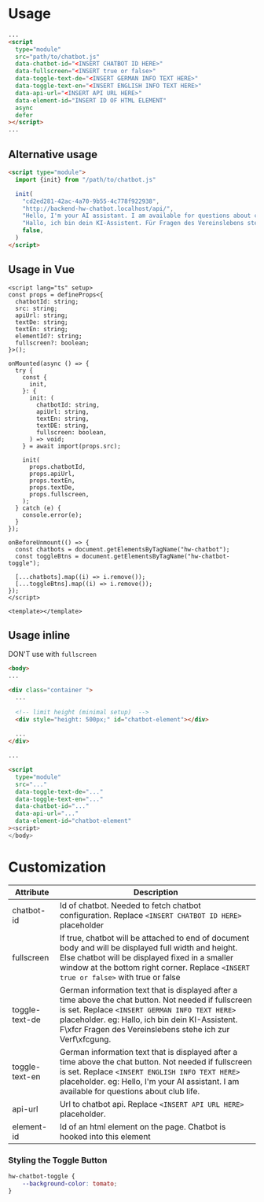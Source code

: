 # Usage

```html
...
<script 
  type="module"
  src="path/to/chatbot.js"
  data-chatbot-id="<INSERT CHATBOT ID HERE>"
  data-fullscreen="<INSERT true or false>"
  data-toggle-text-de="<INSERT GERMAN INFO TEXT HERE>"
  data-toggle-text-en="<INSERT ENGLISH INFO TEXT HERE>"
  data-api-url="<INSERT API URL HERE>"
  data-element-id="INSERT ID OF HTML ELEMENT"
  async
  defer
></script>
...
```

## Alternative usage
```html
<script type="module">
  import {init} from "/path/to/chatbot.js"

  init(
    "cd2ed281-42ac-4a70-9b55-4c778f922938",
    "http://backend-hw-chatbot.localhost/api/",
    "Hello, I'm your AI assistant. I am available for questions about club life.",
    "Hallo, ich bin dein KI-Assistent. Für Fragen des Vereinslebens stehe ich zur Verfügung.",
    false,
  )
</script>
```

## Usage in Vue

```vue
<script lang="ts" setup>
const props = defineProps<{
  chatbotId: string;
  src: string;
  apiUrl: string;
  textDe: string;
  textEn: string;
  elementId?: string;
  fullscreen?: boolean;
}>();

onMounted(async () => {
  try {
    const {
      init,
    }: {
      init: (
        chatbotId: string,
        apiUrl: string,
        textEn: string,
        textDE: string,
        fullscreen: boolean,
      ) => void;
    } = await import(props.src);

    init(
      props.chatbotId,
      props.apiUrl,
      props.textEn,
      props.textDe,
      props.fullscreen,
    );
  } catch (e) {
    console.error(e);
  }
});

onBeforeUnmount(() => {
  const chatbots = document.getElementsByTagName("hw-chatbot");
  const toggleBtns = document.getElementsByTagName("hw-chatbot-toggle");

  [...chatbots].map((i) => i.remove());
  [...toggleBtns].map((i) => i.remove());
});
</script>

<template></template>

```

## Usage inline

DON'T use with `fullscreen`

```html
<body>
...

<div class="container ">
  ...
  
  <!-- limit height (minimal setup)  -->
  <div style="height: 500px;" id="chatbot-element"></div>
  
  ...
</div>

...

<script
  type="module"
  src="..."
  data-toggle-text-de="..."
  data-toggle-text-en="..."
  data-chatbot-id="..."
  data-api-url="..."
  data-element-id="chatbot-element"
><script>
</body>

```

# Customization

| Attribute      | Description                                                                                                                                                                                                                                                            | 
|----------------|------------------------------------------------------------------------------------------------------------------------------------------------------------------------------------------------------------------------------------------------------------------------|
| chatbot-id     | Id of chatbot. Needed to fetch chatbot configuration. Replace `<INSERT CHATBOT ID HERE>` placeholder                                                                                                                                                                   |
| fullscreen     | If true, chatbot will be attached to end of document body and will be displayed full width and height. Else chatbot will be displayed fixed in a smaller window at the bottom right corner. Replace `<INSERT true or false>` with true or false                        | 
| toggle-text-de | German information text that is displayed after a time above the chat button. Not needed if fullscreen is set. Replace `<INSERT GERMAN INFO TEXT HERE>` placeholder. eg: Hallo, ich bin dein KI-Assistent. F\xfcr Fragen des Vereinslebens stehe ich zur Verf\xfcgung. | 
| toggle-text-en | German information text that is displayed after a time above the chat button. Not needed if fullscreen is set. Replace `<INSERT ENGLISH INFO TEXT HERE>` placeholder. eg: Hello, I'm your AI assistant. I am available for questions about club life.                  |
| api-url        | Url to chatbot api. Replace `<INSERT API URL HERE>` placeholder.                                                                                                                                                                                                       |
| element-id     | Id of an html element on the page. Chatbot is hooked into this element                                                                                                                                                         |

### Styling the Toggle Button
```css
hw-chatbot-toggle {
    --background-color: tomato;
}
```
